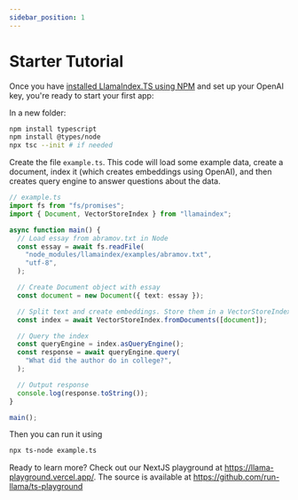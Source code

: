 ```yaml
---
sidebar_position: 1
---
```


# Starter Tutorial

Once you have [installed LlamaIndex.TS using NPM](installation) and set up your OpenAI key, you're ready to start your first app:

In a new folder:

```bash npm2yarn
npm install typescript
npm install @types/node
npx tsc --init # if needed
```

Create the file `example.ts`. This code will load some example data, create a document, index it (which creates embeddings using OpenAI), and then creates query engine to answer questions about the data.

```ts
// example.ts
import fs from "fs/promises";
import { Document, VectorStoreIndex } from "llamaindex";

async function main() {
  // Load essay from abramov.txt in Node
  const essay = await fs.readFile(
    "node_modules/llamaindex/examples/abramov.txt",
    "utf-8",
  );

  // Create Document object with essay
  const document = new Document({ text: essay });

  // Split text and create embeddings. Store them in a VectorStoreIndex
  const index = await VectorStoreIndex.fromDocuments([document]);

  // Query the index
  const queryEngine = index.asQueryEngine();
  const response = await queryEngine.query(
    "What did the author do in college?",
  );

  // Output response
  console.log(response.toString());
}

main();
```

Then you can run it using

```bash
npx ts-node example.ts
```

Ready to learn more? Check out our NextJS playground at https://llama-playground.vercel.app/. The source is available at https://github.com/run-llama/ts-playground
